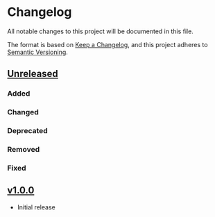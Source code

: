 # Changelog
All notable changes to this project will be documented in this file.

The format is based on [Keep a Changelog](https://keepachangelog.com/en/1.0.0/),
and this project adheres to [Semantic Versioning](https://semver.org/spec/v2.0.0.html).

## [Unreleased]

### Added

### Changed

### Deprecated

### Removed

### Fixed

## [v1.0.0]

- Initial release

[Unreleased]: <https://github.com/stac-extensions/noaa-mrms-qpe/compare/v1.0.0...HEAD>
[v1.0.0]: <https://github.com/stac-extensions/noaa-mrms-qpe/tree/v1.0.0>
